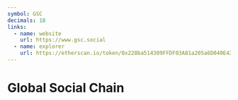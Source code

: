 ```yaml
---
symbol: GSC
decimals: 18
links:
  - name: website
    url: https://www.gsc.social
  - name: explorer
    url: https://etherscan.io/token/0x228ba514309FFDF03A81a205a6D040E429d6E80C
---
```


# Global Social Chain
